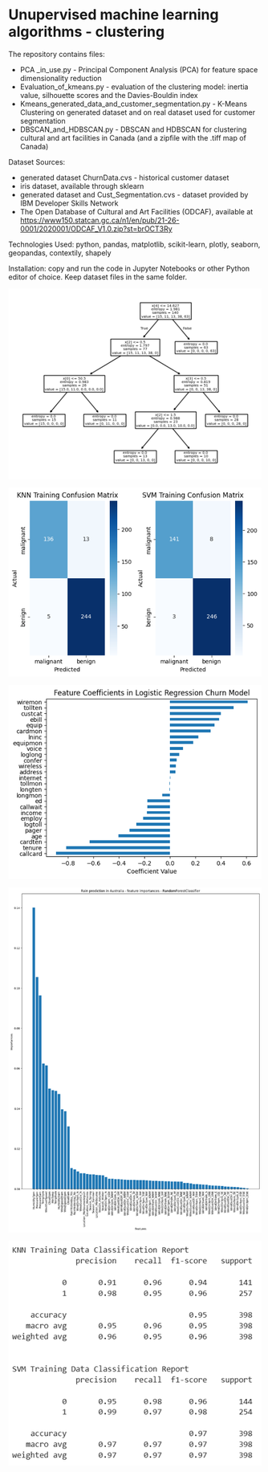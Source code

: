 # Unupervised machine learning algorithms - clustering

The repository contains files:

- PCA _in_use.py - Principal Component Analysis (PCA) for feature space dimensionality reduction 
- Evaluation_of_kmeans.py - evaluation of the clustering model: inertia value, silhouette scores and the Davies-Bouldin index
- Kmeans_generated_data_and_customer_segmentation.py - K-Means Clustering on generated dataset and on real dataset used for customer segmentation
- DBSCAN_and_HDBSCAN.py - DBSCAN and HDBSCAN for clustering cultural and art facilities in Canada (and a zipfile with the .tiff map of Canada)

Dataset Sources: 

  - generated dataset ChurnData.cvs - historical customer dataset
  - iris dataset, available through sklearn
  - generated dataset and Cust_Segmentation.cvs - dataset provided by IBM Developer Skills Network
  - The Open Database of Cultural and Art Facilities (ODCAF), available at https://www150.statcan.gc.ca/n1/en/pub/21-26-0001/2020001/ODCAF_V1.0.zip?st=brOCT3Ry
  
Technologies Used: python, pandas, matplotlib, scikit-learn, plotly, seaborn, geopandas, contextily, shapely

Installation: copy and run the code in Jupyter Notebooks or other Python editor of choice. Keep dataset files in the same folder.

![Decision Tree](https://github.com/natvnu/Machine_Learning/blob/main/Supervised_machine_learning_algorithms%20-Classification/DecisionTree.png?raw=true)

![KNN and SVM Confusion Matrix Heatmap](https://github.com/natvnu/Machine_Learning/blob/main/Supervised_machine_learning_algorithms%20-Classification/KNNandSVMConfusionMatrixHeatmap.png?raw=true)

![Feature Coefficients In Logistic Regression - Customer Churn Prediction](https://github.com/natvnu/Machine_Learning/blob/main/Supervised_machine_learning_algorithms%20-Classification/FeatureCoefficientsInLogisticRegressionChurnModel.png?raw=true)

![Feature Importances Predicting Rain in Australia](https://github.com/natvnu/Machine_Learning/blob/main/Supervised_machine_learning_algorithms%20-Classification/FeatureImportancesPredictingRaininAustralia.png?raw=true)

![KNN CLassification Report](https://github.com/natvnu/Machine_Learning/blob/main/Supervised_machine_learning_algorithms%20-Classification/KNNCLassificationReport.png?raw=true)





